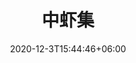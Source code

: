 ---
title: "中虾集"
date: 2020-12-3T15:44:46+06:00
keywords: "武汉UI设计 武汉UI设计公司 UI设计 UX设计 UE设计"
type: portfolio
image: "images/projects/20/1.jpeg"
category: ["小程序/电商"]
project_images: ["images/projects/20/01.jpg"]
weight: 122
---